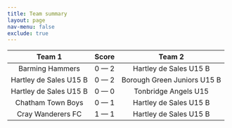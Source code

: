 ```yaml
---
title: Team summary
layout: page
nav-menu: false
exclude: true
---
```




|         Team 1         |    Score    |           Team 2            |
|:----------------------:|:-----------:|:---------------------------:|
|    Barming Hammers     | 0 &mdash; 2 |   Hartley de Sales U15 B    |
| Hartley de Sales U15 B | 0 &mdash; 2 | Borough Green Juniors U15 B |
| Hartley de Sales U15 B | 0 &mdash; 0 |    Tonbridge Angels U15     |
|   Chatham Town Boys    | 0 &mdash; 1 |   Hartley de Sales U15 B    |
|   Cray Wanderers FC    | 1 &mdash; 1 |   Hartley de Sales U15 B    |

 <br /><br /><br />